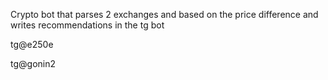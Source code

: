 Crypto bot that parses 2 exchanges and based on the price difference and writes recommendations in the tg bot

tg@e250e

tg@gonin2
